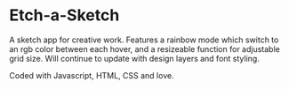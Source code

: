 # Etch-a-Sketch

A sketch app for creative work. Features a rainbow mode which switch to an rgb color between each hover, 
and a resizeable function for adjustable grid size. Will continue to update with design layers and font styling.

Coded with Javascript, HTML, CSS and love.

